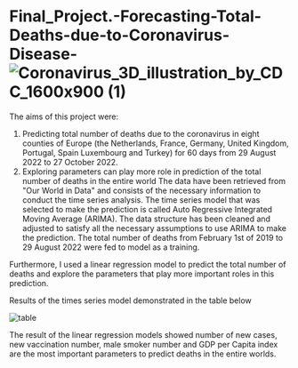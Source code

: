 # Final_Project.-Forecasting-Total-Deaths-due-to-Coronavirus-Disease-![Coronavirus_3D_illustration_by_CDC_1600x900 (1)](https://user-images.githubusercontent.com/111515711/200666768-457168c7-3f4f-4d50-8a77-b367b531e49c.png)
The aims of this project were:

1) Predicting total number of deaths due to the coronavirus in eight counties of Europe (the Netherlands, France, Germany, United Kingdom, Portugal, Spain Luxembourg and Turkey) for 60 days from 29 August 2022 to 27 October 2022.
2) Exploring parameters can play more role in prediction of the total number of deaths in the entire world
The data have been retrieved from "Our World in Data" and consists of the necessary information to conduct the time series analysis. The time series model that was selected to make the prediction is called Auto Regressive Integrated Moving Average (ARIMA). The data structure has been cleaned and adjusted to satisfy all the necessary assumptions to use ARIMA to make the prediction. The total number of deaths from February 1st of 2019 to 29 August 2022 were fed to model as a training.

Furthermore, I used a linear regression model to predict the total number of deaths and explore the parameters that play more important roles in this prediction.

Results of the times series model demonstrated in the table below
 
![table](https://user-images.githubusercontent.com/111515711/201471507-4c9caf4d-3104-41fc-925d-683cc6b7466c.JPG)


The result of the linear regression models showed number of new cases, new vaccination number, male smoker number and GDP per Capita index are the most important parameters to predict deaths in the entire worlds.  
